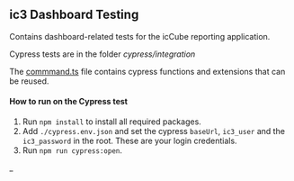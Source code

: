 ## ic3 Dashboard Testing

Contains dashboard-related tests for the icCube reporting application.

Cypress tests are in the folder _cypress/integration_

The [commmand.ts](cypress/support/commands.ts) file contains cypress functions and extensions that can be reused.

#### How to run on the Cypress test

1. Run `npm install` to install all required packages.
2. Add `./cypress.env.json` and set the cypress `baseUrl`, `ic3_user` and the `ic3_password` in the root. These are your
   login credentials.
3. Run `npm run cypress:open`.

_
